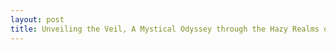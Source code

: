 ```yaml
---
layout: post
title: Unveiling the Veil, A Mystical Odyssey through the Hazy Realms of Docker Sorcery
---
```


